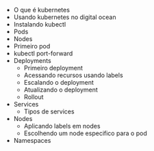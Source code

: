 - O que é kubernetes
- Usando kubernetes no digital ocean
- Instalando kubectl
- Pods
- Nodes
- Primeiro pod
- kubectl port-forward
-  Deployments
    * Primeiro deployment
    * Acessando recursos usando labels
    * Escalando o deployment
    * Atualizando o deployment
    * Rollout 
- Services
    * Tipos de services
- Nodes
    * Aplicando labels em nodes
    * Escolhendo um node especifico para o pod
- Namespaces



